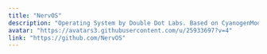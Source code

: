 ```yaml
---
title: "NervOS"
description: "Operating System by Double Dot Labs. Based on CyanogenMod 14."
avatar: "https://avatars3.githubusercontent.com/u/25933697?v=4"
link: "https://github.com/NervOS"
---
```

